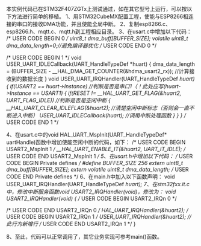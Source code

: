 本实例代码已在STM32F407ZGTx上测试通过，如在其它型号上运行，可以按以下方法进行简单的移植。
1、用STM32CubeMX配置工程，使能与ESP8266相连接的串口的接收DMA功能，并且使能全局中断。
2、复制esp8266.c、esp8266.h、mqtt.c、mqtt.h到工程相应目录。
3、在usart.c中增加以下代码：
/* USER CODE BEGIN 0 */
uint8_t dma_buff[BUFFER_SIZE];
volatile uint8_t dma_data_length=0;//避免编译器优化
/* USER CODE END 0 */

/* USER CODE BEGIN 1 */
void USER_UART_IDLECallback(UART_HandleTypeDef *huart)
{
    dma_data_length = (BUFFER_SIZE - __HAL_DMA_GET_COUNTER(&hdma_usart2_rx));   //计算接收到的数据长度
}
void USER_UART_IRQHandler(UART_HandleTypeDef *huart)
{
    if(USART2 == huart->Instance)                                   //判断是否是串口1（！此处应写(huart->Instance == USART1)
    {
        if(RESET != __HAL_UART_GET_FLAG(&huart2, UART_FLAG_IDLE))   //判断是否是空闲中断
        {
            __HAL_UART_CLEAR_IDLEFLAG(&huart2);                     //清楚空闲中断标志（否则会一直不断进入中断）
            USER_UART_IDLECallback(huart);                          //调用中断处理函数
        }
    }
}
/* USER CODE END 1 */

4、在usart.c中的void HAL_UART_MspInit(UART_HandleTypeDef* uartHandle)函数中增加使能空闲中断的代码，如下：
  /* USER CODE BEGIN USART2_MspInit 1 */
  __HAL_UART_ENABLE_IT(&huart2, UART_IT_IDLE);
  /* USER CODE END USART2_MspInit 1 */
5、在usart.h中增加以下代码：
/* USER CODE BEGIN Private defines */
#define BUFFER_SIZE 256
extern uint8_t dma_buff[BUFFER_SIZE];
extern volatile uint8_t dma_data_length;
/* USER CODE END Private defines */
6、在main.h中加入以下函数声明：
void USER_UART_IRQHandler(UART_HandleTypeDef *huart);
7、在stm32fxx.it.c中，修改中断服务函数void USART2_IRQHandler(void)，修改为：
void USART2_IRQHandler(void)
{
  /* USER CODE BEGIN USART2_IRQn 0 */

  /* USER CODE END USART2_IRQn 0 */
  HAL_UART_IRQHandler(&huart2);
  /* USER CODE BEGIN USART2_IRQn 1 */
  USER_UART_IRQHandler(&huart2);                                //此行为新增行
  /* USER CODE END USART2_IRQn 1 */
}

8、至此，代码可以正常调用了，其它业务实现可参考main()函数。

